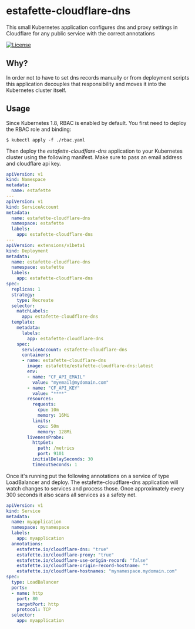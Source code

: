 # estafette-cloudflare-dns

This small Kubernetes application configures dns and proxy settings in Cloudflare for any public service with the correct annotations

[![License](https://img.shields.io/github/license/estafette/estafette-cloudflare-dns.svg)](https://github.com/estafette/estafette-cloudflare-dns/blob/master/LICENSE)

## Why?

In order not to have to set dns records manually or from deployment scripts this application decouples that responsibility and moves it into the Kubernetes cluster itself.

## Usage

Since Kubernetes 1.8, RBAC is enabled by default. You first need to deploy the RBAC role and binding:

```
$ kubectl apply -f ./rbac.yaml
```

Then deploy the _estafette-cloudflare-dns_ application to your Kubernetes cluster using the following manifest. Make sure to pass an email address and cloudflare api key.

```yaml
apiVersion: v1
kind: Namespace
metadata:
  name: estafette
---
apiVersion: v1
kind: ServiceAccount
metadata:
  name: estafette-cloudflare-dns
  namespace: estafette
  labels:
    app: estafette-cloudflare-dns
---
apiVersion: extensions/v1beta1
kind: Deployment
metadata:
  name: estafette-cloudflare-dns
  namespace: estafette
  labels:
    app: estafette-cloudflare-dns
spec:
  replicas: 1
  strategy:
    type: Recreate
  selector:
    matchLabels:
      app: estafette-cloudflare-dns
  template:
    metadata:
      labels:
        app: estafette-cloudflare-dns
    spec:
      serviceAccount: estafette-cloudflare-dns
      containers:
      - name: estafette-cloudflare-dns
        image: estafette/estafette-cloudflare-dns:latest
        env:
        - name: "CF_API_EMAIL"
          value: "myemail@mydomain.com"
        - name: "CF_API_KEY"
          value: "****"
        resources:
          requests:
            cpu: 10m
            memory: 16Mi
          limits:
            cpu: 50m
            memory: 128Mi
        livenessProbe:
          httpGet:
            path: /metrics
            port: 9101
          initialDelaySeconds: 30
          timeoutSeconds: 1
```

Once it's running put the following annotations on a service of type LoadBalancer and deploy. The estafette-cloudflare-dns application will watch changes to services and process those. Once approximately every 300 seconds it also scans all services as a safety net.

```yaml
apiVersion: v1
kind: Service
metadata:
  name: myapplication
  namespace: mynamespace
  labels:
    app: myapplication
  annotations:
    estafette.io/cloudflare-dns: "true"
    estafette.io/cloudflare-proxy: "true"
    estafette.io/cloudflare-use-origin-record: "false"
    estafette.io/cloudflare-origin-record-hostname: ""
    estafette.io/cloudflare-hostnames: "mynamespace.mydomain.com"
spec:
  type: LoadBalancer
  ports:
  - name: http
    port: 80
    targetPort: http
    protocol: TCP
  selector:
    app: myapplication
```
